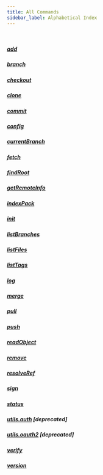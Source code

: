 ```yaml
---
title: All Commands
sidebar_label: Alphabetical Index
---
```


&nbsp;

##### [add](add.md)
##### [branch](branch.md)
##### [checkout](checkout.md)
##### [clone](clone.md)
##### [commit](commit.md)
##### [config](config.md)
##### [currentBranch](currentBranch.md)
##### [fetch](fetch.md)
##### [findRoot](findRoot.md)
##### [getRemoteInfo](getRemoteInfo.md)
##### [indexPack](indexPack.md)
##### [init](init.md)
##### [listBranches](listBranches.md)
##### [listFiles](listFiles.md)
##### [listTags](listTags.md)
##### [log](log.md)
##### [merge](merge.md)
##### [pull](pull.md)
##### [push](push.md)
##### [readObject](readObject.md)
##### [remove](remove.md)
##### [resolveRef](resolveRef.md)
##### [sign](sign.md)
##### [status](status.md)
##### [utils.auth](utils_auth.md) [deprecated]
##### [utils.oauth2](utils_oauth2.md) [deprecated]
##### [verify](verify.md)
##### [version](version.md)
